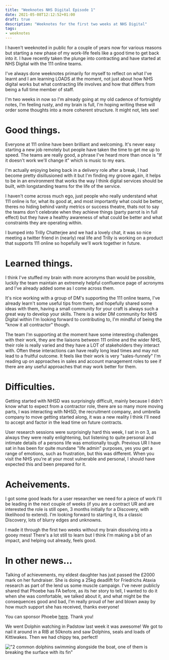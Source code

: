 ```yaml
---
title: "Weeknotes NHS Digital Episode 1"
date: 2021-05-08T12:12:52+01:00
draft: true
description: "Weeknotes for the first two weeks at NHS Digital"
tags: 
- weeknotes
---
```


I haven't weeknoted in public for a couple of years now for various reasons but starting a new phase of my work-life feels like a good time to get back into it. I have recently taken the plunge into contracting and have started at NHS Digital with the 111 online teams. 

I've always done weeknotes primarily for myself to reflect on what I've learnt and I am learning LOADS at the moment, not just about how NHS digital works but what contracting life involves and how that differs from being a full time member of staff.

I'm two weeks in now so I'm already going at my old cadence of fortnightly notes, I'm feeling rusty, and my brain is full, I'm hoping writing these will order some thoughts into a more coherent structure. It might not, lets see!

# Good things.

Everyone at 111 online have been brilliant and welcoming. It's never easy starting a new job remotely but people have taken the time to get me up to speed. The teams are really good, a phrase I've heard more than once is "If it doesn't work we'll change it" which is music to my ears.

I'm actually enjoying being back in a delivery role after a break, I had become pretty disillusioned with it but I'm finding my groove again, it helps to be in an environment that works the way I think digital services should be built, with longstanding teams for the life of the service.

I haven't come across much ego, just people who really understand what 111 online is for, what its good at, and most importantly what could be better, theres no hiding behind vanity metrics or success theatre, thats not to say the teams don't celebrate when they achieve things (party parrot is in full effect) but they have a healthy awareness of what could be better and what constraints they are operating within.

I bumped into Trilly Chatterjee and we had a lovely chat, it was so nice meeting a twitter friend in (nearly) real life and Trilly is working on a product that supports 111 online so hopefully we'll work together in future.

# Learned things.

I think I've stuffed my brain with more acronyms than would be possible, luckily the team maintain an extremely helpful confluence page of acronyms and I've already added some as I come across them.

It's nice working with a group of DM's supporting the 111 online teams, I've already learn't some useful tips from them, and hopefully shared some ideas with them, having a small community for your craft is always such a great way to develop your skills. There is a wider DM community for NHS Digital within I'm looking forward to contributing to, I'm mindful of being the "know it all contractor" though.

The team I'm supporting at the moment have some interesting challenges with their work, they are the liaisons between 111 online and the wider NHS, their role is really varied and they have a LOT of stakeholders they interact with. Often these interactions can have really long lead times and may not lead to a fruitful outcome. It feels like their work is very "sales-funnely" I'm reading up on approaches in sales and account management roles to see if there are any useful approaches that may work better for them.

# Difficulties.

Getting started with NHSD was surprisingly difficult, mainly because I didn't know what to expect from a contractor role, there are so many more moving parts, I was interacting with NHSD, the recruitment company, and umbrella company to move getting started along, it was a new reality I think I'll need to accept and factor in the lead time on future contracts.

User research sessions were surprisingly hard this week, I sat in on 3, as always they were really enlightening, but listening to quite personal and intimate details of a persons life was emotionally tough. Previous UR I have sat in has been for quite mundane "life admin" purposes, yes you get a range of emotions, such as frustration, but this was different. When you visit the NHS you're at your most vulnerable and personal, I should have expected this and been prepared for it.

# Acheivements.

I got some good leads for a user researcher we need for a piece of work I'll be leading in the next couple of weeks (if you are a contract UR and are interested the role is still open, 3 months initially for a Discovery, with likelihood to extend). I'm looking forward to starting it, its a classic Discovery, lots of blurry edges and unknowns.

I made it through the first two weeks without my brain dissolving into a gooey mess! There's a lot still to learn but I think I'm making a bit of an impact, and helping out already, feels good.

# In other news...

Talking of achievements, my eldest daughter has just passed the £2000 mark on her fundraiser. She is doing a 25kg deadlift for Friedrichs Ataxia research as part of the lend us some muscle campaign. I've never publicly shared that Phoebe has FA before, as its her story to tell, I wanted to do it when she was comfortable, we talked about it, and what might be the consequences good and bad, I'm really proud of her and blown away by how much support she has received, thanks everyone! 

You can sponsor Phoebe [here](https://www.justgiving.com/fundraising/hannah-ames1?utm_source=Sharethis&utm_medium=fundraising&utm_content=hannah-ames1&utm_campaign=pfp-email&utm_term=21e3e9376da943c99a9d64d031cdcd5f). Thank you!

We went Dolphin watching in Padstow last week it was awesome! We got to nail it around in a RIB at 50knots and saw Dolphins, seals and loads of Kittiwakes. Then we had chippy tea, perfect!

!["2 common dolphins swimming alongside the boat, one of them is breaking the surface with its fin"](/images/dolphins.jpg )